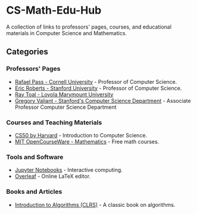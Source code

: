 # CS-Math-Edu-Hub

A collection of links to professors' pages, courses, and educational materials in Computer Science and Mathematics.

## Categories

### Professors' Pages
- [Rafael Pass - Cornell University](https://www.cs.cornell.edu/~rafael/) - Professor of Computer Science.
- [Eric Roberts - Stanford University]( https://cs.stanford.edu/people/eroberts/) - Professor of Computer Science.
- [Ray Toal - Loyola Marymount University](https://cs.lmu.edu/~ray/)
- [Gregory Valiant - Stanford's Computer Science Department](https://theory.stanford.edu/~valiant/teaching.html) - Associate Professor Computer Science Department

### Courses and Teaching Materials
- [CS50 by Harvard](https://cs50.harvard.edu/) - Introduction to Computer Science.
- [MIT OpenCourseWare - Mathematics](https://ocw.mit.edu/courses/mathematics/) - Free math courses.

### Tools and Software
- [Jupyter Notebooks](https://jupyter.org/) - Interactive computing.
- [Overleaf](https://www.overleaf.com/) - Online LaTeX editor.

### Books and Articles
- [Introduction to Algorithms (CLRS)](https://dl.ebooksworld.ir/books/Introduction.to.Algorithms.4th.Leiserson.Stein.Rivest.Cormen.MIT.Press.9780262046305.EBooksWorld.ir.pdf) - A classic book on algorithms.

